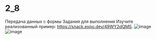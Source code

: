 # 2_8
Передача данных с формы
Задания для выполнения
Изучите реализованный пример: https://snack.expo.dev/49WY2dQMS.
![image](https://user-images.githubusercontent.com/70998909/169412862-db420c19-b076-447f-b175-4b3739a84c80.png)
![image](https://user-images.githubusercontent.com/70998909/169412982-718ea7f5-a16b-4f36-b562-dc6d48956b2d.png)
